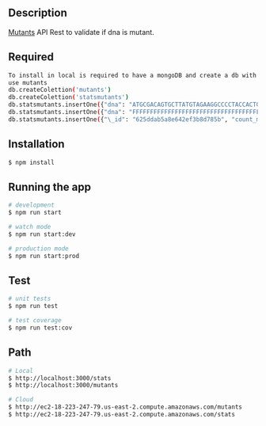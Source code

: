 ## Description

[Mutants](https://github.com/henry2060/mutants-api) API Rest to validate if dna is mutant.

## Required

````bash
To install in local is required to have a mongoDB and create a db with 2 collections
use mutants
db.createColettion('mutants')
db.createColettion('statsmutants')
db.statsmutants.insertOne({"dna": "ATGCGACAGTGCTTATGTAGAAGGCCCCTACCACTG"})
db.statsmutants.insertOne({"dna": "FFFFFFFFFFFFFFFFFFFFFFFFFFFFFFFFFFFF"})
db.statsmutants.insertOne({"\_id": "625ddab5a8e642ef3b8d785b", "count_mutant_dna": 1, "count_human_dna": 1, "ratio": 1})

````

## Installation

```bash
$ npm install
````

## Running the app

```bash
# development
$ npm run start

# watch mode
$ npm run start:dev

# production mode
$ npm run start:prod
```

## Test

```bash
# unit tests
$ npm run test

# test coverage
$ npm run test:cov
```

## Path

```bash
# Local
$ http://localhost:3000/stats
$ http://localhost:3000/mutants

# Cloud
$ http://ec2-18-223-247-79.us-east-2.compute.amazonaws.com/mutants
$ http://ec2-18-223-247-79.us-east-2.compute.amazonaws.com/stats
````
